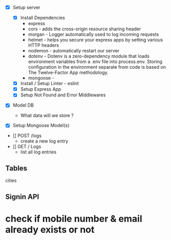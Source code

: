 - [x] Setup server
  - [x] Install Dependencies
    - express
    - cors - adds the cross-origin resource sharing header
    - morgan - Logger automatically used to log incoming requests
    - helmet - helps you secure your express apps by setting various HTTP headers
    - nodemon - automatically restart our server
    - dotenv - Dotenv is a zero-dependency module that loads environment variables from a .env file into process.env. Storing configuration in the environment separate from code is based on The Twelve-Factor App methodology.
    - mongoose -
  - [x] Install / Setup Linter - eslint
  - [x] Setup Express App
  - [x] Setup Not Found and Error Middlewares
- [x] Model DB

  - What data will we store ?

- [x] Setup Mongoose Model(s)
- [] POST /logs
  - create a new log entry
- [] GET / Logs
  - list all log entries

## Tables

cities

## Signin API

# check if mobile number & email already exists or not
